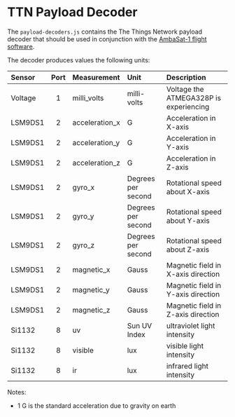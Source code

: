 # TTN Payload Decoder
The `payload-decoders.js` contains the The Things Network payload decoder that should be used in conjunction with the [AmbaSat-1 flight software](../../satellite-software/). 

The decoder produces values the following units:

| Sensor | Port | Measurement | Unit | Description |
|:--|:-:|:--|:--|:--|
| Voltage | 1 | milli_volts | milli-volts | Voltage the ATMEGA328P is experiencing |
| LSM9DS1 | 2 | acceleration_x | G  | Acceleration in X-axis |
| LSM9DS1 | 2 | acceleration_y | G | Acceleration in Y-axis |
| LSM9DS1 | 2 | acceleration_z | G | Acceleration in Z-axis |
| LSM9DS1 | 2 | gyro_x | Degrees per second | Rotational speed about X-axis |
| LSM9DS1 | 2 | gyro_y | Degrees per second | Rotational speed about Y-axis |
| LSM9DS1 | 2 | gyro_z | Degrees per second | Rotational speed about Z-axis |
| LSM9DS1 | 2 | magnetic_x | Gauss | Magnetic field in X-axis direction |
| LSM9DS1 | 2 | magnetic_y | Gauss | Magnetic field in Y-axis direction |
| LSM9DS1 | 2 | magnetic_z | Gauss | Magnetic field in Z-axis direction |
| Si1132 | 8 | uv | Sun UV Index | ultraviolet light intensity |
| Si1132 | 8 | visible | lux | visible light intensity |
| Si1132 | 8 | ir | lux | infrared light intensity |

Notes:
* 1 G is the standard acceleration due to gravity on earth